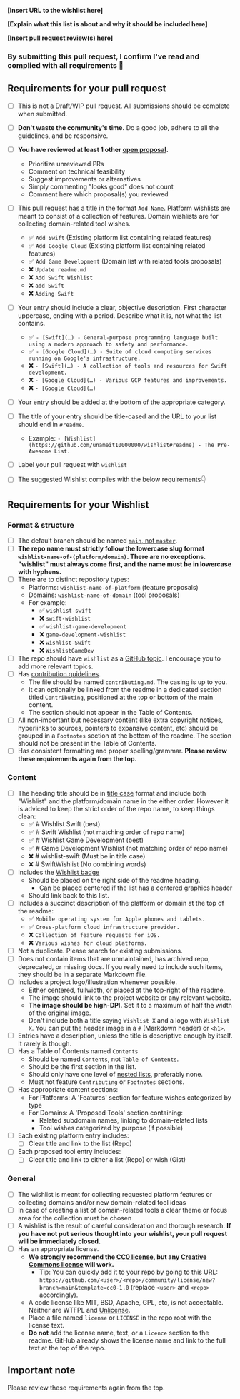 <!-- Congratulations on creating a Wishlist! 🎉 -->

<!-- Please fill in the below placeholders -->

**[Insert URL to the wishlist here]**

**[Explain what this list is about and why it should be included here]**

**[Insert pull request review(s) here]**

### By submitting this pull request, I confirm I've read and complied with all requirements 🖖

## Requirements for your pull request

- [ ] This is not a Draft/WIP pull request. All submissions should be complete when submitted.
- [ ] **Don't waste the community's time.** Do a good job, adhere to all the guidelines, and be responsive.
- [ ] **You have reviewed at least 1 other [open proposal](https://github.com/unameit10000000/wishlist/pulls?q=is%3Apr+is%3Aopen).**
    - Prioritize unreviewed PRs
    - Comment on technical feasibility
    - Suggest improvements or alternatives
    - Simply commenting "looks good" does not count
    - Comment here which proposal(s) you reviewed
- [ ] This pull request has a title in the format `Add Name`. Platform wishlists are meant to consist of a collection of features. Domain wishlists  are for collecting domain-related tool wishes.
    - ✅ `Add Swift` (Existing platform list containing related features)
    - ✅ `Add Google Cloud` (Existing platform list containing related features)
    - ✅ `Add Game Development` (Domain list with related tools proposals)
    - ❌ `Update readme.md`
    - ❌ `Add Swift Wishlist`
    - ❌ `add Swift`
    - ❌ `Adding Swift`
- [ ] Your entry should include a clear, objective description. First character uppercase, ending with a period. Describe what it is, not what the list contains.
    - ✅ `- [Swift](…) - General-purpose programming language built using a modern approach to safety and performance.`
    - ✅ `- [Google Cloud](…) - Suite of cloud computing services running on Google's infrastructure.`
    - ❌ `- [Swift](…) - A collection of tools and resources for Swift development.`
    - ❌ `- [Google Cloud](…) - Various GCP features and improvements.`
    - ❌ `- [Google Cloud](…)`
- [ ] Your entry should be added at the bottom of the appropriate category.
- [ ] The title of your entry should be title-cased and the URL to your list should end in `#readme`.
	- Example: `- [Wishlist](https://github.com/unameit10000000/wishlist#readme) - The Pre-Awesome List.`
- [ ] Label your pull request with `wishlist`
- [ ] The suggested Wishlist complies with the below requirements👇


## Requirements for your Wishlist

### Format & structure

- [ ] The default branch should be named [`main`, not `master`](https://www.zdnet.com/article/github-to-replace-master-with-alternative-term-to-avoid-slavery-references/).
- [ ] **The repo name must strictly follow the lowercase slug format `wishlist-name-of-(platform/domain)`. There are no exceptions. "wishlist" must always come first, and the name must be in lowercase with hyphens.**
- [ ] There are to distinct repository types:
    - Platforms: `wishlist-name-of-platform` (feature proposals)
    - Domains: `wishlist-name-of-domain` (tool proposals)
    - For example:
        - ✅ `wishlist-swift`
        - ❌ `swift-wishlist`
        - ✅ `wishlist-game-development`
        - ❌ `game-development-wishlist`
        - ❌ `wishlist-Swift`
        - ❌ `WishlistGameDev`
- [ ] The repo should have `wishlist` as a [GitHub topic](https://help.github.com/articles/about-topics). I encourage you to add more relevant topics.
- [ ] Has [contribution guidelines](https://github.com/unameit10000000/wishlist/blob/main/manifesto.md#include-contribution-guidelines).
	- The file should be named `contributing.md`. The casing is up to you.
	- It can optionally be linked from the readme in a dedicated section titled `Contributing`, positioned at the top or bottom of the main content.
	- The section should not appear in the Table of Contents.
- [ ] All non-important but necessary content (like extra copyright notices, hyperlinks to sources, pointers to expansive content, etc) should be grouped in a `Footnotes` section at the bottom of the readme. The section should not be present in the Table of Contents.
- [ ] Has consistent formatting and proper spelling/grammar.
**Please review these requirements again from the top.**

### Content

- [ ] The heading title should be in [title case](https://capitalizemytitle.com/) format and include both "Wishlist" and the platform/domain name in the either order. However it is adviced to keep the strict order of the repo name, to keep things clean:
    - ✅ # Wishlist Swift (best)
    - ✅ # Swift Wishlist (not matching order of repo name)
    - ✅ # Wishlist Game Development (best)
    - ✅ # Game Development Wishlist (not matching order of repo name)
    - ❌ # wishlist-swift (Must be in title case)
    - ❌ # SwiftWishlist (No combining words)
- [ ] Includes the [Wishlist badge](https://github.com/unameit10000000/wishlist/blob/main/wishlist.md#wishlist-badge)
	- Should be placed on the right side of the readme heading.
		- Can be placed centered if the list has a centered graphics header
    - Should link back to this list.
- [ ] Includes a succinct description of the platform or domain at the top of the readme:
    - ✅ `Mobile operating system for Apple phones and tablets.`
    - ✅ `Cross-platform cloud infrastructure provider.`
    - ❌ `Collection of feature requests for iOS.`
    - ❌ `Various wishes for cloud platforms.`
- [ ] Not a duplicate. Please search for existing submissions.
- [ ] Does not contain items that are unmaintained, has archived repo, deprecated, or missing docs. If you really need to include such items, they should be in a separate Markdown file.
- [ ] Includes a project logo/illustration whenever possible.
	- Either centered, fullwidth, or placed at the top-right of the readme.
	- The image should link to the project website or any relevant website.
	- **The image should be high-DPI.** Set it to a maximum of half the width of the original image.
	- Don't include both a title saying `Wishlist X` and a logo with `Wishlist X`. You can put the header image in a `#` (Markdown header) or `<h1>`.
- [ ] Entries have a description, unless the title is descriptive enough by itself. It rarely is though.
- [ ] Has a Table of Contents named `Contents`
	- Should be named `Contents`, not `Table of Contents`.
	- Should be the first section in the list.
    - Should only have one level of [nested lists](https://commonmark.org/help/tutorial/10-nestedLists.html), preferably none.
	- Must not feature `Contributing` or `Footnotes` sections.
- [ ] Has appropriate content sections:
    - For Platforms: A 'Features' section for feature wishes categorized by type
    - For Domains: A 'Proposed Tools' section containing:
        - Related subdomain names, linking to domain-related lists
        - Tool wishes categorized by purpose (if possible)
- [ ] Each existing platform entry includes:
    - [ ] Clear title and link to the list (Repo)
- [ ] Each proposed tool entry includes:
    - [ ] Clear title and link to either a list (Repo) or wish (Gist)

### General

- [ ] The wishlist is meant for collecting requested platform features or collecting domains and/or new domain-related tool ideas
- [ ] In case of creating a list of domain-related tools a clear theme or focus area for the collection must be chosen
- [ ] A wishlist is the result of careful consideration and thorough research.
    **If you have not put serious thought into your wishlist, your pull request will be immediately closed.**
- [ ] Has an appropriate license.
	- **We strongly recommend the [CC0 license](https://creativecommons.org/publicdomain/zero/1.0/), but any [Creative Commons license](https://creativecommons.org/choose/) will work.**
		- Tip: You can quickly add it to your repo by going to this URL: `https://github.com/<user>/<repo>/community/license/new?branch=main&template=cc0-1.0` (replace `<user>` and `<repo>` accordingly).
	- A code license like MIT, BSD, Apache, GPL, etc, is not acceptable. Neither are WTFPL and [Unlicense](https://unlicense.org).
	- Place a file named `license` or `LICENSE` in the repo root with the license text.
	- **Do not** add the license name, text, or a `Licence` section to the readme. GitHub already shows the license name and link to the full text at the top of the repo.

## Important note

Please review these requirements again from the top.